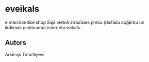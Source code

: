 # eveikals
e merchandise shop
Šajā vietnē atradīsies preču (dažādu apģērbu un ikdienas piederumu) interneta veikals.
## Autors
Arsēnijs Timofejevs
